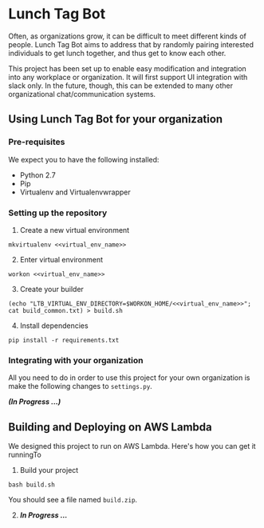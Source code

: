 # Lunch Tag Bot

Often, as organizations grow, it can be difficult to meet different kinds of people. Lunch Tag Bot aims to address that by randomly pairing interested individuals to get lunch together, and thus get to know each other.

This project has been set up to enable easy modification and integration into any workplace or organization. It will first support UI integration with slack only. In the future, though, this can be extended to many other organizational chat/communication systems.

## Using Lunch Tag Bot for your organization

### Pre-requisites

We expect you to have the following installed:

* Python 2.7
* Pip
* Virtualenv and Virtualenvwrapper

### Setting up the repository

1. Create a new virtual environment
```
mkvirtualenv <<virtual_env_name>>
```

2. Enter virtual environment
```
workon <<virtual_env_name>>
```

3. Create your builder
```
(echo "LTB_VIRTUAL_ENV_DIRECTORY=$WORKON_HOME/<<virtual_env_name>>"; cat build_common.txt) > build.sh
```

4. Install dependencies
```
pip install -r requirements.txt
```

### Integrating with your organization

All you need to do in order to use this project for your own organization is make the following changes to `settings.py`.

***(In Progress ...)***

## Building and Deploying on AWS Lambda

We designed this project to run on AWS Lambda. Here's how you can get it runningTo

1. Build your project
```
bash build.sh
```
You should see a file named `build.zip`.

2. ***In Progress ...***
